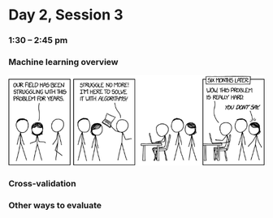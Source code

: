 # Day 2, Session 3
### 1:30 – 2:45 pm


### Machine learning overview


<!--lecture-->

<!-- http://scikit-learn.org/stable/tutorial/machine_learning_map/ -->



![](img_presentation/xkcd_here_to_help.png)





### Cross-validation


### Other ways to evaluate
